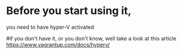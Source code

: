 # Before you start using it,

you need to have hyper-V activated

#if you don't have it, or you don't know, well
take a look at this article
https://www.vagrantup.com/docs/hyperv/


